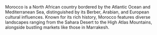 Morocco is a North African country bordered by the Atlantic Ocean and Mediterranean Sea, distinguished by its Berber, Arabian, and European cultural influences. Known for its rich history, Morocco features diverse landscapes ranging from the Sahara Desert to the High Atlas Mountains, alongside bustling markets like those in Marrakesh.